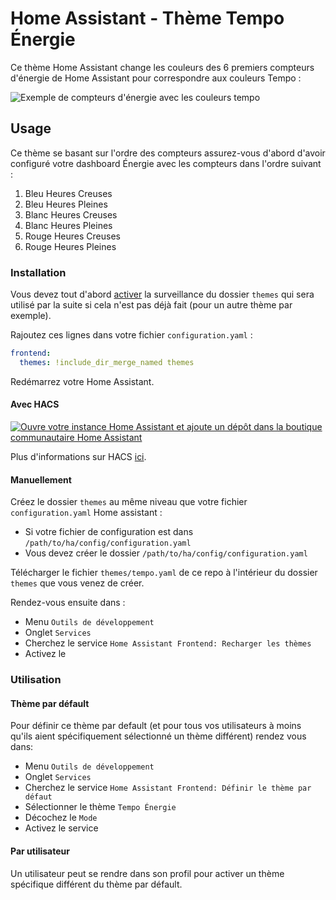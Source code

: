 # Home Assistant - Thème Tempo Énergie

Ce thème Home Assistant change les couleurs des 6 premiers compteurs d'énergie de Home Assistant pour correspondre aux couleurs Tempo :

![Exemple de compteurs d'énergie avec les couleurs tempo](https://github.com/hekmon/hatempotheme/blob/main/res/tempo_energy.png)

## Usage

Ce thème se basant sur l'ordre des compteurs assurez-vous d'abord d'avoir configuré votre dashboard Énergie avec les compteurs dans l'ordre suivant :

 1. Bleu Heures Creuses
 2. Bleu Heures Pleines
 3. Blanc Heures Creuses
 4. Blanc Heures Pleines
 5. Rouge Heures Creuses
 6. Rouge Heures Pleines

### Installation

Vous devez tout d'abord [activer](https://hacs.xyz/docs/categories/themes/) la surveillance du dossier `themes` qui sera utilisé par la suite si cela n'est pas déjà fait (pour un autre thème par exemple).

Rajoutez ces lignes dans votre fichier `configuration.yaml` :

```yaml
frontend:
  themes: !include_dir_merge_named themes
```

Redémarrez votre Home Assistant.

#### Avec HACS

[![Ouvre votre instance Home Assistant et ajoute un dépôt dans la boutique communautaire Home Assistant](https://my.home-assistant.io/badges/hacs_repository.svg)](https://my.home-assistant.io/redirect/hacs_repository/?owner=hekmon&repository=hatempotheme&category=theme)

Plus d'informations sur HACS [ici](https://hacs.xyz/).

#### Manuellement

Créez le dossier `themes` au même niveau que votre fichier `configuration.yaml` Home assistant :

 * Si votre fichier de configuration est dans `/path/to/ha/config/configuration.yaml`
 * Vous devez créer le dossier `/path/to/ha/config/configuration.yaml`

Télécharger le fichier `themes/tempo.yaml` de ce repo à l'intérieur du dossier `themes` que vous venez de créer.

Rendez-vous ensuite dans :
 * Menu `Outils de développement`
 * Onglet `Services`
 * Cherchez le service `Home Assistant Frontend: Recharger les thèmes`
 * Activez le

### Utilisation

#### Thème par défault

Pour définir ce thème par default (et pour tous vos utilisateurs à moins qu'ils aient spécifiquement sélectionné un thème différent) rendez vous dans:
 * Menu `Outils de développement`
 * Onglet `Services`
 * Cherchez le service `Home Assistant Frontend: Définir le thème par défaut`
 * Sélectionner le thème `Tempo Énergie`
 * Décochez le `Mode`
 * Activez le service

#### Par utilisateur

Un utilisateur peut se rendre dans son profil pour activer un thème spécifique différent du thème par défault.
